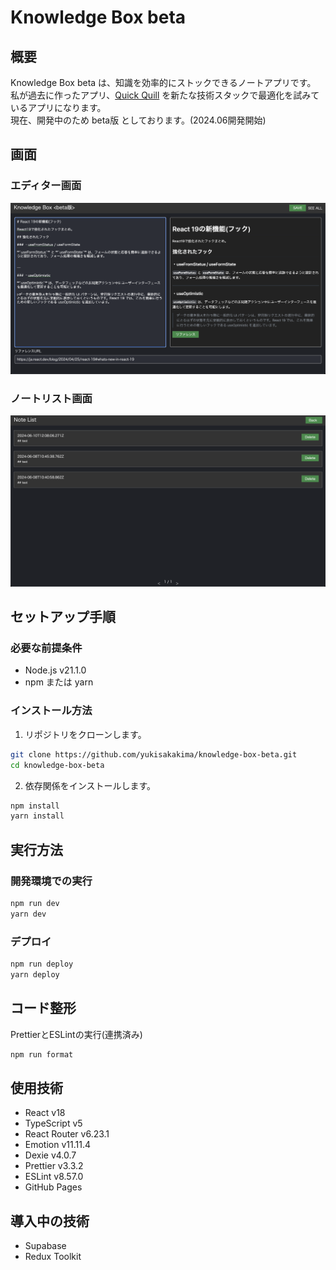 # Knowledge Box beta

## 概要

Knowledge Box beta は、知識を効率的にストックできるノートアプリです。</br>
私が過去に作ったアプリ、[Quick Quill](https://quick-quill.herokuapp.com/) を新たな技術スタックで最適化を試みているアプリになります。</br>
現在、開発中のため beta版 としております。(2024.06開発開始)

## 画面

### エディター画面

![エディダー画像](./src/assets/img/editor-img.png)

### ノートリスト画面

![ノートリスト](./src/assets/img/note-list-img.png)

## セットアップ手順

### 必要な前提条件

- Node.js v21.1.0
- npm または yarn

### インストール方法

1. リポジトリをクローンします。

```zsh
git clone https://github.com/yukisakakima/knowledge-box-beta.git
cd knowledge-box-beta
```

2. 依存関係をインストールします。

```zsh
npm install
yarn install
```

## 実行方法

### 開発環境での実行

```zsh
npm run dev
yarn dev
```

### デプロイ

```zsh
npm run deploy
yarn deploy
```

## コード整形

PrettierとESLintの実行(連携済み)

```zsh
npm run format
```

## 使用技術

- React v18
- TypeScript v5
- React Router v6.23.1
- Emotion v11.11.4
- Dexie v4.0.7
- Prettier v3.3.2
- ESLint v8.57.0
- GitHub Pages

## 導入中の技術

- Supabase
- Redux Toolkit
